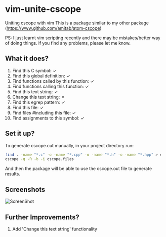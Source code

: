 # vim-unite-cscope

Uniting cscope with vim
This is a package similar to my other package (https://www.github.com/amitab/atom-cscope)

PS: I just learnt vim scripting recently and there may be mistakes/better way of doing things. If you find any problems, please let me know.

## What it does?

1.  Find this C symbol:                         ✓
2.  Find this global definition:                ✓
3.  Find functions called by this function:     ✓
4.  Find functions calling this function:       ✓
5.  Find this text string:                      ✓
6.  Change this text string:                    ✗
7.  Find this egrep pattern:                    ✓
8.  Find this file:                             ✓
9.  Find files #including this file:            ✓
10. Find assignments to this symbol:            ✓

## Set it up?

To generate cscope.out manually, in your project directory run:
```bash
find . -name "*.c" -o -name "*.cpp" -o -name "*.h" -o -name "*.hpp" > cscope.files
cscope -q -R -b -i cscope.files
```
And then the package will be able to use the cscope.out file to generate results.

## Screenshots
![ScreenShot](http://i.imgur.com/iJEkM4k.png)

## Further Improvements?
1. Add 'Change this text string' functionality
